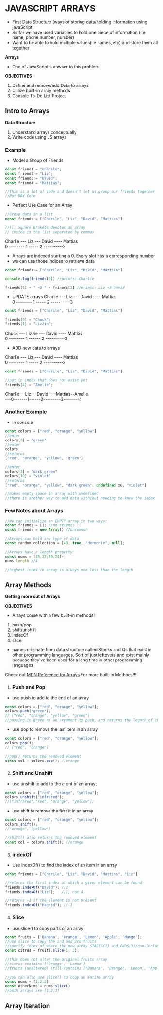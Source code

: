 # JAVASCRIPT ARRAYS

- First Data Structure (ways of storing data/holding information using javaScript)
- So far we have used variables to hold one piece of information (i.e name, phone number, number)
- Want to be able to hold multiple values(i.e names, etc) and store them all together

**Arrays**

- One of JavaScript's anwser to this problem

**OBJECTIVES**
1. Define and remove/add Data to arrays
2. Utilize built-in array methods
3. Console To-Do List Project

## Intro to Arrays
**Data Structure**
1. Understand arrays conceptually
2. Write code using JS arrays

### Example

- Model a Group of Friends

```js
const friend1 = "Charile";
const friend2 = "Liz";
const friend3 = "David";
const friend4 = "Mattias";

//This is a lot of code and doesn't let us group our friends together
//Not DRY Code
```
- Perfect Use Case for an Array
```js
//Group data in a list
const friends = ["Charile", "Liz", "David", "Mattias"]

//[]: Square Brakets denotes an array
// inside is the list seperated by commas

```
Charlie --- Liz --- David ---- Mattias     
  0 -------- 1  ----- 2 ----------3

- Arrays are indexed starting a 0. Every slot has a corresponding number
- we can use those indices to retrieve data

```js
const friends = ["Charile", "Liz", "David", "Mattias"]

console.log(friends(0)) //prints: Charlie

friends[1] + " <3 " + frineds[2] //prints: Liz <3 David
```

- UPDATE arrays
Charlie --- Liz --- David ---- Mattias     
  0 -------- 1  ----- 2 ----------3
```js
const friends = ["Charile", "Liz", "David", "Mattias"]

friends[0] = "Chuck";
friends[1] = "Lizzie";
```
Chuck --- Lizzie --- David ---- Mattias     
  0 -------- 1  ------ 2 ----------3

- ADD new data to arrays

Charlie --- Liz --- David ---- Mattias     
  0 -------- 1  ----- 2 ----------3
```js
const friends = ["Charile", "Liz", "David", "Mattias"]

//put in index that does not exist yet
friends[4] = "Amelie"; 
```
Charlie---Liz---David----Mattias--Amelie     
---0-------1------2---------3--------4  

### Another Example
- in console

```js
const colors = ["red", "orange", "yellow"]
//enter
colors[3] = "green"
//enter
colors
//returns
["red", "orange", "yellow", "green"]

//enter
colors[3] = "dark green"
colors[10] = "violet"
//returns
["red", "orange", "yellow", "dark green", undefined x6, "violet"]

//makes empty space in array with undefined
//there is another way to add data withiout needing to know the index
```
### Few Notes about Arrays
```js
//We can initialize an EMPTY array in two ways:
const friends = []; //no friends :(
const friends = new Array() //uncommon

//Arrays can hold any type of data
const random_collection = [49, true, "Hermonie", null];

//Arrays have a length property
const nums = [45,37,89,24];
nums.length //4

//highest index in array is always one less than the length
```

## Array Methods
**Getting more out of Arrays**

**OBJECTIVES**
- Arrays come with a few built-in methods!
1. push/pop
2. shift/unshift
3. indexOf
4. slice

- names originate from data structure called Stacks and Qs that exist in other programming languages. Sort of just leftovers and exist mainly becuase they've been used for a long time in other programming languages

Check out [MDN Reference for Arrays](https://developer.mozilla.org/en-US/docs/Web/JavaScript/Reference/Global_Objects/Array) For more built-in Methods!!!

1. ### Push and Pop

- use push to add to the end of an array
```js
const colors = ["red", "orange", "yellow"];
colors.push("green");
// ["red", "orange", "yellow", "green"]
//passing in green as an argument to push, and returns the legnth of the array after new data has been added
```
- use pop to remove the last item in an array
```js
const colors = ["red", "orange", "yellow"];
colors.pop();
// ["red", "orange"]

//pop() returns the removed element
const col = colors.pop(); //orange
```

2. ### Shift and Unshift

- use unshift to add to the aront of an array;
```js
const colors = ["red", "orange", "yellow"];
colors.unshift("infrared");
//["infrared","red", "orange", "yellow"];
```
- use shift to remove the first it in an array
```js
const colors = ["red", "orange", "yellow"];
colors.shift();
//"orange", "yellow"]

//shift() also returns the removed element
const col = colors.shift(); //orange
```

3. ### indexOf

- Use indexOf() to find the index of an item in an array
```js
const friends = ["Charile", "Liz", "David", "Mattias", "Liz"]

//returns the first index at which a given element can be found
friends.indexOf("David"); //2
friends.indexOf("Liz");   //1, not 4

//returns -1 if the element is not present
friends.indexOf("Hagrid"); //-1
```

4. ### Slice

- use slice() to copy parts of an array
```js
const fruits = ['Banana', 'Orange', 'Lemon', 'Apple', 'Mango'];
//use slice to copy the 2nd and 3rd fruits
//specify index of where the new array STARTS(1) and ENDS(3)/non-inclusive 
const citrus = fruits.slice(1, 3);

//this does not alter the original fruits array
//citrus contains ['Orange', 'Lemon']
//fruits (unaltered) still contains ['Banana', 'Orange', 'Lemon', 'Apple', 'Mango']

//you can also use slice() to copy an entire array
const nums = [1.2,3]
const otherNums = nums.slice()
//both arrays are [1,2,3]
```

## Array Iteration
